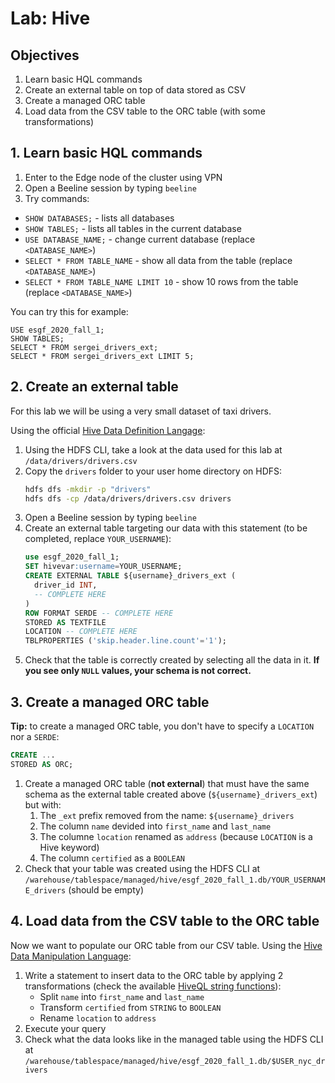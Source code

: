# Lab: Hive

## Objectives

1. Learn basic HQL commands
2. Create an external table on top of data stored as CSV
3. Create a managed ORC table
4. Load data from the CSV table to the ORC table (with some transformations)

## 1. Learn basic HQL commands

1. Enter to the Edge node of the cluster using VPN
2. Open a Beeline session by typing `beeline`
3. Try commands:

- `SHOW DATABASES;` - lists all databases
- `SHOW TABLES;` - lists all tables in the current database
- `USE DATABASE_NAME;` - change current database (replace `<DATABASE_NAME>`)
- `SELECT * FROM TABLE_NAME` - show all data from the table (replace `<DATABASE_NAME>`)
- `SELECT * FROM TABLE_NAME LIMIT 10` - show 10 rows from the table (replace `<DATABASE_NAME>`)

You can try this for example:

```
USE esgf_2020_fall_1;
SHOW TABLES;
SELECT * FROM sergei_drivers_ext;
SELECT * FROM sergei_drivers_ext LIMIT 5;
```

## 2. Create an external table

For this lab we will be using a very small dataset of taxi drivers.

Using the official [Hive Data Definition Langage](https://cwiki.apache.org/confluence/display/Hive/LanguageManual+DDL):

1. Using the HDFS CLI, take a look at the data used for this lab at `/data/drivers/drivers.csv`
2. Copy the `drivers` folder to your user home directory on HDFS:
   ```sh
   hdfs dfs -mkdir -p "drivers"
   hdfs dfs -cp /data/drivers/drivers.csv drivers
   ```
3. Open a Beeline session by typing `beeline`
4. Create an external table targeting our data with this statement (to be completed, replace `YOUR_USERNAME`):
   ```sql
   use esgf_2020_fall_1;
   SET hivevar:username=YOUR_USERNAME;
   CREATE EXTERNAL TABLE ${username}_drivers_ext (
     driver_id INT,
     -- COMPLETE HERE
   )
   ROW FORMAT SERDE -- COMPLETE HERE
   STORED AS TEXTFILE
   LOCATION -- COMPLETE HERE
   TBLPROPERTIES ('skip.header.line.count'='1');
   ```
5. Check that the table is correctly created by selecting all the data in it. **If you see only `NULL` values, your schema is not correct.**

## 3. Create a managed ORC table

**Tip:** to create a managed ORC table, you don't have to specify a `LOCATION` nor a `SERDE`:

```sql
CREATE ...
STORED AS ORC;
```

1. Create a managed ORC table (**not external**) that must have the same schema as the external table created above (`${username}_drivers_ext`) but with:
   1. The `_ext` prefix removed from the name: `${username}_drivers`
   2. The column `name` devided into `first_name` and `last_name`
   3. The columne `location` renamed as `address` (because `LOCATION` is a Hive keyword)
   4. The column `certified` as a `BOOLEAN`
2. Check that your table was created using the HDFS CLI at `/warehouse/tablespace/managed/hive/esgf_2020_fall_1.db/YOUR_USERNAME_drivers` (should be empty)

## 4. Load data from the CSV table to the ORC table

Now we want to populate our ORC table from our CSV table. Using the [Hive Data Manipulation Language](https://cwiki.apache.org/confluence/display/Hive/LanguageManual+DML):

1. Write a statement to insert data to the ORC table by applying 2 transformations (check the available [HiveQL string functions](https://cwiki.apache.org/confluence/display/Hive/LanguageManual+UDF#LanguageManualUDF-StringFunctions)):
   - Split `name` into `first_name` and `last_name`
   - Transform `certified` from `STRING` to `BOOLEAN`
   - Rename `location` to `address`
2. Execute your query
3. Check what the data looks like in the managed table using the HDFS CLI at `/warehouse/tablespace/managed/hive/esgf_2020_fall_1.db/$USER_nyc_drivers`
